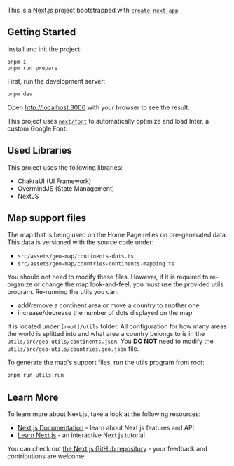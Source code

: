 This is a [Next.js](https://nextjs.org/) project bootstrapped with [`create-next-app`](https://github.com/vercel/next.js/tree/canary/packages/create-next-app).

## Getting Started

Install and init the project:
```
pnpm i
pnpm run prepare
```

First, run the development server:

```bash
pnpm dev
```

Open [http://localhost:3000](http://localhost:3000) with your browser to see the result.

This project uses [`next/font`](https://nextjs.org/docs/basic-features/font-optimization) to automatically optimize and load Inter, a custom Google Font.

## Used Libraries

This project uses the following libraries:

- ChakraUI (UI Framework)
- OvermindJS (State Management)
- NextJS
  
## Map support files

The map that is being used on the Home Page relies on pre-generated data. This data is versioned with the source code under:
- `src/assets/geo-map/continents-dots.ts`
- `src/assets/geo-map/countries-continents-mapping.ts`

You should not need to modify these files. However, if it is required to re-organize or change the map look-and-feel, you must use the provided utils program. Re-running the utils you can:
- add/remove a continent area or move a country to another one
- increase/decrease the number of dots displayed on the map

It is located under `[root]/utils` folder. All configuration for how many areas the world is splitted into and what area a country belongs to is in the `utils/src/geo-utils/continents.json`. You **DO NOT** need to modify the `utils/src/geo-utils/countries.geo.json` file.

To generate the map's support files, run the utils program from root:
```bash
pnpm run utils:run
```

## Learn More

To learn more about Next.js, take a look at the following resources:

- [Next.js Documentation](https://nextjs.org/docs) - learn about Next.js features and API.
- [Learn Next.js](https://nextjs.org/learn) - an interactive Next.js tutorial.

You can check out [the Next.js GitHub repository](https://github.com/vercel/next.js/) - your feedback and contributions are welcome!